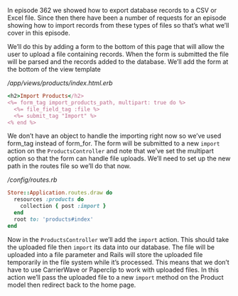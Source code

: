 In episode 362 we showed how to export database records to a CSV or Excel file. Since then there have been a number of requests for an episode showing how to import records from these types of files so that’s what we’ll cover in this episode.

We’ll do this by adding a form to the bottom of this page that will allow the user to upload a file containing records. When the form is submitted the file will be parsed and the records added to the database. We’ll add the form at the bottom of the view template

_/app/views/products/index.html.erb_
```ruby
<h2>Import Products</h2>
<%= form_tag import_products_path, multipart: true do %>
  <%= file_field_tag :file %>
  <%= submit_tag "Import" %>
<% end %>
```
We don’t have an object to handle the importing right now so we’ve used form_tag instead of form_for. The form will be submitted to a new ```import``` action on the ```ProductsController``` and note that we’ve set the multipart option so that the form can handle file uploads. We’ll need to set up the new path in the routes file so we’ll do that now.

_/config/routes.rb_
```ruby
Store::Application.routes.draw do
  resources :products do
    collection { post :import }
  end
  root to: 'products#index'
end
```
Now in the ```ProductsController``` we’ll add the ```import``` action. This should take the uploaded file then ```import``` its data into our database. The file will be uploaded into a file parameter and Rails will store the uploaded file temporarily in the file system while it’s processed. This means that we don’t have to use CarrierWave or Paperclip to work with uploaded files. In this action we’ll pass the uploaded file to a new ```import``` method on the Product model then redirect back to the home page.

